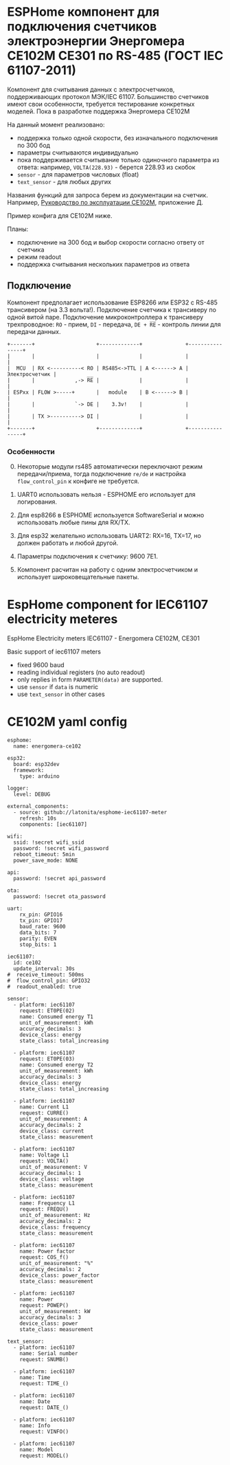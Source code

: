 # ESPHome компонент для подключения счетчиков электроэнергии Энергомера CE102M CE301 по RS-485 (ГОСТ IEC 61107-2011)
Компонент для считывания данных с электросчетчиков, поддерживающих протокол МЭК/IEC 61107.
Большинство счетчиков имеют свои особенности, требуется тестирование конкретных моделей.
Пока в разработке поддержка Энергомера CE102M

На данный момент реализовано:
- поддержка только одной скорости, без изначального подключения по 300 бод 
- параметры считываются индивидуально
- пока поддерживается считывание только одиночного параметра из ответа: например, `VOLTA(228.93)` - берется 228.93 из скобок
- `sensor` - для параметров числовых (float)
- `text_sensor` - для любых других

Названия функций для запроса берем из документации на счетчик.
Например, [Руководство по эксплуатации CE102M](http://sp.energomera.ru/documentations/product/ce102m_re_full.pdf), приложение Д.

Пример конфига для CE102M ниже.

Планы:
- подключение на 300 бод и выбор скорости согласно ответу от счетчика
- режим readout
- поддержка считывания нескольких параметров из ответа

## Подключение
Компонент предполагает использование ESP8266 или ESP32 с RS-485 трансивером (на 3.3 вольта!).
Подключение счетчика к трансиверу по одной витой паре.
Подключение микроконтроллера к трансиверу трехпроводное: 
``RO`` - прием, 
``DI`` - передача, 
``DE + R̅E̅``  - контроль линии для передачи данных.
```
+-------+                    +-------------+              +----------------+
|       |                    |             |              |                |
|  MCU  | RX <----------< RO | RS485<->TTL | A <------> A | Электросчетчик |
|       |             ,-> R̅E̅ |             |              |                |
| ESPxx | FLOW >-----+       |   module    | B <------> B |                |
|       |             `-> DE |    3.3v!    |              |                |
|       | TX >----------> DI |             |              |                |
+-------+                    +-------------+              +----------------+
```
### Особенности
0. Некоторые модули rs485 автоматически переключают режим передачи/приема, тогда подключение `re/de` и настройка `flow_control_pin` к конфиге не требуется.

1. UART0 использовать нельзя - ESPHOME его использует для логирования.

2. Для esp8266 в ESPHOME используется SoftwareSerial и можно использовать любые пины для RX/TX. 

3. Для esp32 желательно использовать UART2: RX=16, TX=17, но должен работать и любой другой.

4. Параметры подключения к счетчику: 9600 7E1.

5. Компонент расчитан на работу с одним электросчетчиком и использует широковещательные пакеты.


# EspHome component for IEC61107 electricity meteres
EspHome Electricity meters IEC61107 - Energomera CE102M, CE301

Basic support of iec61107 meters
- fixed 9600 baud
- reading individual registers (no auto readout)
- only replies in form `PARAMETER(data)` are supported.
- use `sensor` if `data` is numeric
- use `text_sensor` in other cases


# CE102M yaml config
```
esphome:
  name: energomera-ce102

esp32:
  board: esp32dev
  framework:
    type: arduino

logger:
  level: DEBUG

external_components:
  - source: github://latonita/esphome-iec61107-meter
    refresh: 10s
    components: [iec61107]

wifi:
  ssid: !secret wifi_ssid
  password: !secret wifi_password
  reboot_timeout: 5min
  power_save_mode: NONE

api:
  password: !secret api_password

ota:
  password: !secret ota_password

uart:
    rx_pin: GPIO16
    tx_pin: GPIO17
    baud_rate: 9600
    data_bits: 7
    parity: EVEN
    stop_bits: 1

iec61107:
  id: ce102
  update_interval: 30s
#  receive_timeout: 500ms
#  flow_control_pin: GPIO32
#  readout_enabled: true

sensor:
  - platform: iec61107
    request: ET0PE(02)
    name: Consumed energy T1
    unit_of_measurement: kWh
    accuracy_decimals: 3
    device_class: energy
    state_class: total_increasing

  - platform: iec61107
    request: ET0PE(03)
    name: Consumed energy T2
    unit_of_measurement: kWh
    accuracy_decimals: 3
    device_class: energy
    state_class: total_increasing

  - platform: iec61107
    name: Current L1
    request: CURRE()
    unit_of_measurement: A
    accuracy_decimals: 2
    device_class: current
    state_class: measurement

  - platform: iec61107
    name: Voltage L1
    request: VOLTA()
    unit_of_measurement: V
    accuracy_decimals: 1
    device_class: voltage
    state_class: measurement

  - platform: iec61107
    name: Frequency L1
    request: FREQU()
    unit_of_measurement: Hz
    accuracy_decimals: 2
    device_class: frequency
    state_class: measurement

  - platform: iec61107
    name: Power factor
    request: COS_f()
    unit_of_measurement: "%"
    accuracy_decimals: 2
    device_class: power_factor
    state_class: measurement

  - platform: iec61107
    name: Power
    request: POWEP()
    unit_of_measurement: kW
    accuracy_decimals: 3
    device_class: power
    state_class: measurement
  
text_sensor:
  - platform: iec61107
    name: Serial number
    request: SNUMB()

  - platform: iec61107
    name: Time
    request: TIME_()

  - platform: iec61107
    name: Date
    request: DATE_()

  - platform: iec61107
    name: Info
    request: VINFO()

  - platform: iec61107
    name: Model
    request: MODEL()
```

